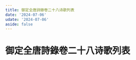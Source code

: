 ```yaml
---
title: 御定全唐詩錄卷二十八诗歌列表
date: '2024-07-06'
udate: '2024-07-06'
aside: false
---
```

# 御定全唐詩錄卷二十八诗歌列表

<PoemList :list="poems" :authorMap="authorMap" :chapternum="28" />

<script setup>
const chapter = '卷二十八';
import poems from '/data/qtsl/卷二十八/poems.json'
import authorMap from '/data/qtsl/卷二十八/author.json'
</script>
